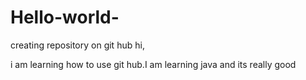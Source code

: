 # Hello-world-
creating repository on git hub
hi,

i am learning how to use git hub.I am learning java and its really good
